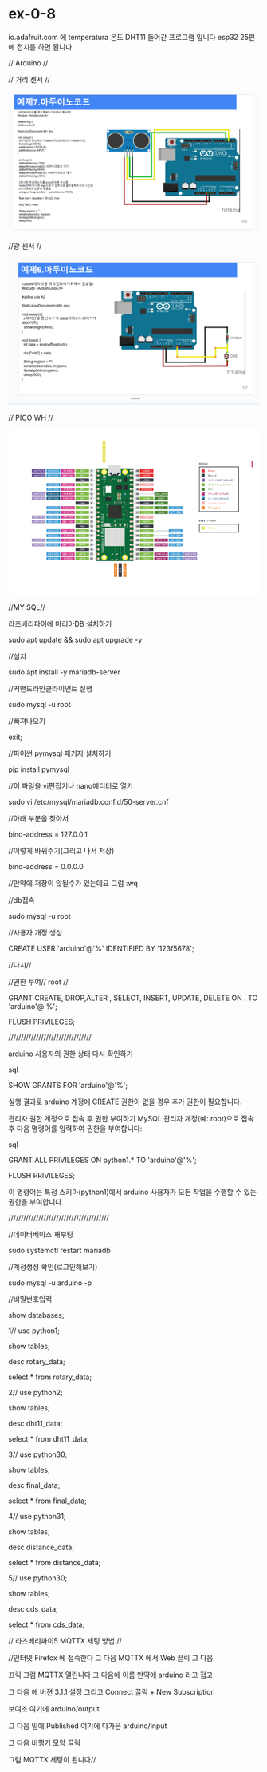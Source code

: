 # ex-0-8
io.adafruit.com 에 temperatura 온도 DHT11 들어간 프로그램 입니다 esp32 25핀에 접지를 하면 된니다

// Arduino //

// 거리 센서 //

![My Image](https://github.com/suho9soft/ex-0-8/blob/main/%ED%99%94%EB%A9%B4%20%EC%BA%A1%EC%B2%98%202025-03-08%20234700.png)

//광 센서 //

![My Image](https://github.com/suho9soft/ex-0-8/blob/main/%ED%99%94%EB%A9%B4%20%EC%BA%A1%EC%B2%98%202025-03-16%20211615.png)

// PICO WH //

![My Image](https://github.com/suho9soft/ex-0-8/blob/main/%ED%99%94%EB%A9%B4%20%EC%BA%A1%EC%B2%98%202025-03-18%20124231.png)


//MY SQL//

라즈베리파이에 마리아DB 설치하기

sudo apt update && sudo apt upgrade -y

//설치

sudo apt install -y mariadb-server

//커맨드라인클라이언트 실행

sudo mysql -u root

//빠져나오기

exit;

//파이썬 pymysql 패키지 설치하기

pip install pymysql

//이 파일을 vi편집기나 nano에디터로 열기

sudo vi /etc/mysql/mariadb.conf.d/50-server.cnf

//아래 부분을 찾아서

bind-address = 127.0.0.1

//이렇게 바꿔주기(그리고 나서 저장)

bind-address = 0.0.0.0

//만약에 저장이 않될수가 있는데요 그럼 :wq

//db접속

sudo mysql -u root

//사용자 개정 생성

CREATE USER 'arduino'@'%' IDENTIFIED BY '123f5678';

 //다시//
 
//권한 부여// root //

GRANT CREATE, DROP,ALTER , SELECT, INSERT, UPDATE, DELETE ON . TO 'arduino'@'%';

FLUSH PRIVILEGES;


/////////////////////////////////

arduino 사용자의 권한 상태 다시 확인하기

sql

SHOW GRANTS FOR 'arduino'@'%';

실행 결과로 arduino 계정에 CREATE 권한이 없을 경우 추가 권한이 필요합니다.

관리자 권한 계정으로 접속 후 권한 부여하기 MySQL 관리자 계정(예: root)으로 접속 후 다음 명령어를 입력하여 권한을 부여합니다:

sql

GRANT ALL PRIVILEGES ON python1.* TO 'arduino'@'%';

FLUSH PRIVILEGES;

이 명령어는 특정 스키마(python1)에서 arduino 사용자가 모든 작업을 수행할 수 있는 권한을 부여합니다.

////////////////////////////////////////

//데이터베이스 재부팅

sudo systemctl restart mariadb

//계정생성 확인(로그인해보기)

sudo mysql -u arduino -p

//비밀번호입력

show databases;

1// use python1;

show tables;

desc rotary_data;

select * from rotary_data;

2// use python2;

show tables;

desc dht11_data;

select * from dht11_data;

3// use python30;

show tables;

desc final_data;

select * from final_data;

4// use python31;

show tables;

desc distance_data;

select * from distance_data;

5// use python30;

show tables;

desc cds_data;

select * from cds_data;

// 라즈베리파이5 MQTTX 세팅 방법 //

//인터넷 Firefox 에 접속한다 그 다음 MQTTX 에서 Web 끌릭 그 다음

끄릭 그럼 MQTTX 열린니다 그 다음에 이름 만약에 arduino 라고 접고

그 다음 에 버젼 3.1.1 설정 그리고 Connect 끌릭 + New Subscription

보여조 여기에 arduino/output

그 다음 밑에 Published 여기에 다가은 arduino/input

그 다음 비행기 모양 끌릭

그럼 MQTTX 세팅이 된니다//
